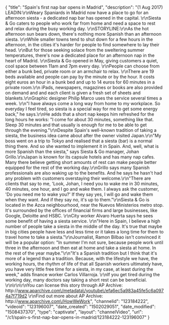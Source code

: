 {
    "title": "Spain's first nap bar opens in Madrid",
    "description": "(1 Aug 2017) LEADIN:\r\nWeary Spaniards in Madrid now have a place to go for an afternoon siesta - a dedicated nap bar has opened in the capital.  \r\nSiesta &amp; Go caters to people who work far from home and need a space to rest and relax during the busy working day. \r\nSTORYLINE:\r\nAs the hot afternoon sun bears down, there's nothing more Spanish than an afternoon siesta. \r\nWhile smaller towns tend to shut down for a few hours in the afternoon, in the cities it's harder for people to find somewhere to lay their head. \r\nBut for those seeking solace from the sweltering summer temperatures, there's now a dedicated place for an afternoon nap in the heart of Madrid. \r\nSiesta &amp; Go opened in May, giving customers a quiet, cool space between 11am and 7pm every day. \r\nPeople can choose from either a bunk bed, private room or an armchair to relax. \r\nThere are 19 beds available and people can pay by the minute or by the hour. It costs eight euros an hour in a bunk bed and up to 14 euros for 60 minutes in a private room.\r\n iPads, newspapers, magazines or books are also provided on demand and and each client is given a fresh set of sheets and blankets.\r\nGraphic designer Philip Marco uses the service several times a week. \r\n\"I have always come a long way from home to my workplace. So everyday I feel tired, so siesta is a special way for me to get some energy back,\" he says.\r\nHe adds that a short nap keeps him refreshed for the long hours he works: \"I come for about 30 minutes, something like that. Sleep 30 minutes and that usually is enough for me to be able to get through the evening.\"\r\nDespite Spain's well-known tradition of taking a siesta, the business idea came about after the owner visited Japan.\r\n\"My boss went on a trip to Tokyo and realised that a siesta (bar) is a normal thing there. And so she wanted to implement it in Spain. And, well, what is more Spanish than the siesta,\" says Siesta &amp; Go manager, Johan Grillo.\r\nJapan is known for its capsule hotels and has many nap cafes. Many there believe getting short amounts of rest can make people better equipped for the rest of the working day.\r\nGrillo says many Spanish professionals are also waking up to the benefits. And he says he hasn't had any problem with customers overstaying their welcome.\r\n\"There are clients that say to me, 'Look, Johan, I need you to wake me in 30 minutes, 40 minutes, one hour, and I go and wake them. I always ask the customer, 'Do you need me to wake you?' If they say yes, I will go and wake them when they want. And if they say no, it's up to them.\"\r\nSiesta &amp; Go is located in the Azca neighbourhood, near the Nuevos Ministerios metro stop. It's surrounded by the offices of financial firms and large businesses, like Google, Deloitte and HSBC. \r\nCity worker Alvaro Huerta says he sees some benefit of having a siesta service. \r\n\"Here in Spain, I believe a high number of people take a siesta in the middle of the day. It's true that maybe in big cities people have less and less time or it takes a long time for them to travel home to take a siesta.\"\r\nJournalist, Ramon Bilbao isn't convinced it will be a popular option: \"In summer I'm not sure, because people work until three in the afternoon and then eat at home and take a siesta at home. In the rest of the year maybe.\"\r\n\"It's a Spanish tradition but I think that it's more of a legend than a tradition. Because, with the lifestyle we have, the working hours, the rhythm of life of that all Spanish workers ultimately have, you have very little free time for a siesta, in my case, at least during the week,\" adds finance worker Carlos Villarroja. \r\nIf you get tired during the working day, many doctors say taking a short rest can be beneficial. \r\n\r\n\r\nYou can license this story through AP Archive: http:\/\/www.aparchive.com\/metadata\/youtube\/efa6ec5a983a45fe5c6a0974a7f719d2 \r\nFind out more about AP Archive: http:\/\/www.aparchive.com\/HowWeWork",
    "channelid": "123184222",
    "videoid": "123196007",
    "date_created": "1502029051",
    "date_modified": "1508437370",
    "type": "captivate",
    "layout": "channelVideo",
    "url": "\/c1\/spain-s-first-nap-bar-opens-in-madrid\/123184222-123196007"
}